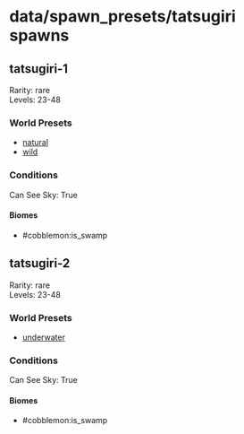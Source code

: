 # data/spawn_presets/tatsugiri spawns  
  
## tatsugiri-1  
Rarity: rare  
Levels: 23-48  
  
### World Presets  
* [natural](/data/spawn_data/natural.md)  
* [wild](/data/spawn_data/wild.md)  
  
### Conditions  
Can See Sky: True  
  
#### Biomes  
  * #cobblemon:is_swamp
  
  
## tatsugiri-2  
Rarity: rare  
Levels: 23-48  
  
### World Presets  
* [underwater](/data/spawn_data/underwater.md)  
  
### Conditions  
Can See Sky: True  
  
#### Biomes  
  * #cobblemon:is_swamp
  
